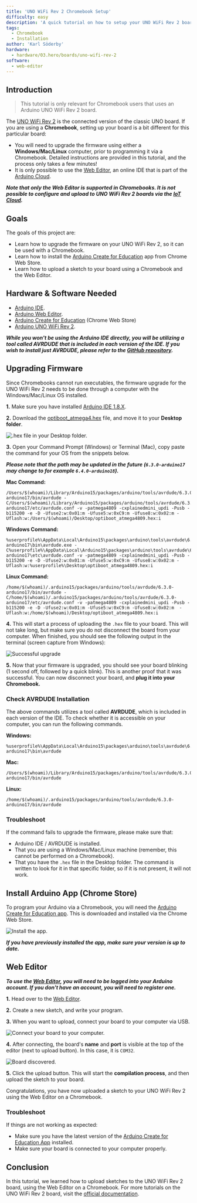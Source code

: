 ```yaml
---
title: 'UNO WiFi Rev 2 Chromebook Setup'
difficulty: easy
description: 'A quick tutorial on how to setup your UNO WiFi Rev 2 board with a Chromebook, using the Web Editor & the Arduino Chrome App.'
tags: 
  - Chromebook
  - Installation
author: 'Karl Söderby'
hardware:
  - hardware/03.hero/boards/uno-wifi-rev-2
software:
  - web-editor
---
```


## Introduction 

> This tutorial is only relevant for Chromebook users that uses an Arduino UNO WiFi Rev 2 board.  

The [UNO WiFi Rev 2](https://store.arduino.cc/arduino-uno-wifi-rev2) is the connected version of the classic UNO board. If you are using a **Chromebook**, setting up your board is a bit different for this particular board:

- You will need to upgrade the firmware using either a **Windows/Mac/Linux** computer, prior to programming it via a Chromebook. Detailed instructions are provided in this tutorial, and the process only takes a few minutes!
- It is only possible to use the [Web Editor](https://create.arduino.cc/editor), an online IDE that is part of the [Arduino Cloud](https://cloud.arduino.cc/).

***Note that only the Web Editor is supported in Chromebooks. It is not possible to configure and upload to UNO WiFi Rev 2 boards via the [IoT Cloud](https://create.arduino.cc/iot/things).***

## Goals

The goals of this project are:

- Learn how to upgrade the firmware on your UNO WiFi Rev 2, so it can be used with a Chromebook.
- Learn how to install the [Arduino Create for Education](https://chrome.google.com/webstore/detail/arduino-create-for-educat/elmgohdonjdampbcgefphnlchgocpaij) app from Chrome Web Store.
- Learn how to upload a sketch to your board using a Chromebook and the Web Editor.

## Hardware & Software Needed

- [Arduino IDE](https://www.arduino.cc/en/software).
- [Arduino Web Editor](https://create.arduino.cc/).
- [Arduino Create for Education](https://chrome.google.com/webstore/detail/arduino-create-for-educat/elmgohdonjdampbcgefphnlchgocpaij) (Chrome Web Store)
- [Arduino UNO WiFi Rev 2](https://store.arduino.cc/arduino-uno-wifi-rev2).

***While you won't be using the Arduino IDE directly, you will be utilizing a tool called AVRDUDE that is included in each version of the IDE. If you wish to install just AVRDUDE, please refer to the [GitHub repository](https://github.com/avrdudes/avrdude).***

## Upgrading Firmware

Since Chromebooks cannot run executables, the firmware upgrade for the UNO WiFi Rev 2 needs to be done through a computer with the Windows/Mac/Linux OS installed. 

**1.** Make sure you have installed [Arduino IDE 1.8.X](https://www.arduino.cc/en/software).

**2.** Download the [optiboot_atmega4.hex](/resources/firmware/optiboot_atmega4809.hex) file, and move it to your **Desktop folder**. 

![.hex file in your Desktop folder.](assets/hex-file-desktop.png)

**3.** Open your Command Prompt (Windows) or Terminal (Mac), copy paste the command for your OS from the snippets below.

***Please note that the path may be updated in the future (`6.3.0-arduino17` may change to for example `6.4.0-arduino18`).***

**Mac Command:**

```
/Users/$(whoami)/Library/Arduino15/packages/arduino/tools/avrdude/6.3.0-arduino17/bin/avrdude -C/Users/$(whoami)/Library/Arduino15/packages/arduino/tools/avrdude/6.3.0-arduino17/etc/avrdude.conf -v -patmega4809 -cxplainedmini_updi -Pusb -b115200 -e -D -Ufuse2:w:0x01:m -Ufuse5:w:0xC9:m -Ufuse8:w:0x02:m -Uflash:w:/Users/$(whoami)/Desktop/optiboot_atmega4809.hex:i
```

**Windows Command:**

```
%userprofile%\AppData\Local\Arduino15\packages\arduino\tools\avrdude\6.3.0-arduino17\bin\avrdude.exe -C%userprofile%\AppData\Local\Arduino15\packages\arduino\tools\avrdude\6.3.0-arduino17\etc\avrdude.conf -v -patmega4809 -cxplainedmini_updi -Pusb -b115200 -e -D -Ufuse2:w:0x01:m -Ufuse5:w:0xC9:m -Ufuse8:w:0x02:m -Uflash:w:%userprofile%\Desktop\optiboot_atmega4809.hex:i
```

**Linux Command:**

```
/home/$(whoami)/.arduino15/packages/arduino/tools/avrdude/6.3.0-arduino17/bin/avrdude -C/home/$(whoami)/.arduino15/packages/arduino/tools/avrdude/6.3.0-arduino17/etc/avrdude.conf -v -patmega4809 -cxplainedmini_updi -Pusb -b115200 -e -D -Ufuse2:w:0x01:m -Ufuse5:w:0xC9:m -Ufuse8:w:0x02:m  -Uflash:w:/home/$(whoami)/Desktop/optiboot_atmega4809.hex:i
```

**4.** This will start a process of uploading the `.hex` file to your board. This will not take long, but make sure you do not disconnect the board from your computer. When finished, you should see the following output in the terminal (screen capture from Windows): 

![Successful upgrade](assets/windows-success.png)

**5.** Now that your firmware is upgraded, you should see your board blinking (1 second off, followed by a quick blink). This is another proof that it was successful. You can now disconnect your board, and **plug it into your Chromebook.** 

### Check AVRDUDE Installation

The above commands utilizes a tool called **AVRDUDE**, which is included in each version of the IDE. To check whether it is accessible on your computer, you can run the following commands. 

**Windows:**

```
%userprofile%\AppData\Local\Arduino15\packages\arduino\tools\avrdude\6.3.0-arduino17\bin\avrdude
```

**Mac:**

```
/Users/$(whoami)/Library/Arduino15/packages/arduino/tools/avrdude/6.3.0-arduino17/bin/avrdude
```

**Linux:**

```
/home/$(whoami)/.arduino15/packages/arduino/tools/avrdude/6.3.0-arduino17/bin/avrdude
```

### Troubleshoot

If the command fails to upgrade the firmware, please make sure that:

- Arduino IDE / AVRDUDE is installed.
- That you are using a Windows/Mac/Linux machine (remember, this cannot be performed on a Chromebook).
- That you have the `.hex` file in the Desktop folder. The command is written to look for it in that specific folder, so if it is not present, it will not work.

## Install Arduino App (Chrome Store)

To program your Arduino via a Chromebook, you will need the [Arduino Create for Education app](https://chrome.google.com/webstore/detail/arduino-create-for-educat/elmgohdonjdampbcgefphnlchgocpaij). This is downloaded and installed via the Chrome Web Store.

![Install the app.](assets/chromestore.png)

***If you have previously installed the app, make sure your version is up to date.***

## Web Editor

***To use the [Web Editor](https://create.arduino.cc/editor), you will need to be logged into your Arduino account. If you don't have an account, you will need to register one.***

**1.** Head over to the [Web Editor](https://create.arduino.cc/editor).

**2.** Create a new sketch, and write your program.

**3.** When you want to upload, connect your board to your computer via USB.

![Connect your board to your computer.](assets/circuit.png)

**4.** After connecting, the board's **name** and **port** is visible at the top of the editor (next to upload button). In this case, it is `COM32`.

![Board discovered.](assets/board-discovered.png)

**5.** Click the upload button. This will start the **compilation process**, and then upload the sketch to your board. 

Congratulations, you have now uploaded a sketch to your UNO WiFi Rev 2 using the Web Editor on a Chromebook.

### Troubleshoot

If things are not working as expected:

- Make sure you have the latest version of the [Arduino Create for Education App](https://chrome.google.com/webstore/detail/arduino-create-for-educat/elmgohdonjdampbcgefphnlchgocpaij) installed.
- Make sure your board is connected to your computer properly.

## Conclusion

In this tutorial, we learned how to upload sketches to the UNO WiFi Rev 2 board, using the Web Editor on a Chromebook. For more tutorials on the UNO WiFi Rev 2 board, visit the [official documentation](/hardware/uno-wifi-rev2).